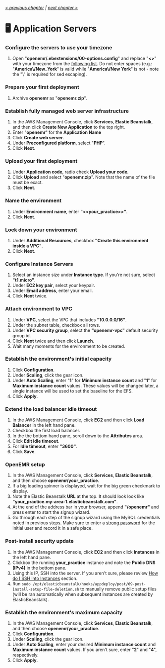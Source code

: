 _[< previous chapter](05-Session-Management.md) | [next chapter >](07-Secure-Domain-Setup.md)_

# 🖥 Application Servers

### Configure the servers to use your timezone

1. Open "**openemr/.ebextensions/00-options.config**" and replace "**<<enter timezone here>>**" with your timezone from the [following list](http://php.net/manual/en/timezones.php). Do not enter spaces (e.g.: "**America\\/New_York**" is valid while "**America\\/New York**" is not - note the "\\" is required for sed escaping).

### Prepare your first deployment

1. Archive **openemr** as "**openemr.zip**".

### Establish fully managed web server infrastructure

1. In the AWS Management Console, click **Services**, **Elastic Beanstalk**, and then click **Create New Application** to the top right.
2. Enter "**openemr**" for the **Application Name**
3. Click **Create web server**.
4. Under **Preconfigured platform**, select "**PHP**".
5. Click **Next**.

### Upload your first deployment
1. Under **Application code**, radio check **Upload your code**.
2. Click **Upload** and select "**openemr.zip**". Note that the name of the file must be exact.
3. Click **Next**.

### Name the environment

1. Under **Environment name**, enter **"<<your_practice>>"**.
2. Click **Next**.

### Lock down your environment

1. Under **Additional Resources**, checkbox **"Create this environment inside a VPC"**.
2. Click **Next**.

### Configure Instance Servers

1. Select an instance size under **Instance type**. If you're not sure, select **"t1.micro"**.
2. Under **EC2 key pair**, select your keypair.
3. Under **Email address**, enter your email.
4. Click **Next** twice.

### Attach environment to VPC

1. Under **VPC**, select the VPC that includes **"10.0.0.0/16"**.
2. Under the subnet table, checkbox all rows.
3. Under **VPC security group**, select the **"openemr-vpc"** default security group id.
4. Click **Next** twice and then click **Launch**.
5. Wait many moments for the environment to be created.

### Establish the environment's initial capacity

1. Click **Configuration**.
2. Under **Scaling**, click the gear icon.
3. Under **Auto Scaling**, enter "**1**" for **Minimum instance count** and "**1**" for **Maximum instance count** values. These values will be changed later, a single instance will be used to set the baseline for the EFS.
4. Click **Apply**.

### Extend the load balancer idle timeout

1. In the AWS Management Console, click **EC2** and then click **Load Balancer** in the left hand pane.
2. Checkbox the first load balancer.
3. In the the bottom hand pane, scroll down to the **Attributes** area.
4. Click **Edit idle timeout**.
5. For **Idle timeout**, enter **"3600"**.
6. Click **Save**.

### OpenEMR setup

1. In the AWS Management Console, click **Services**, **Elastic Beanstalk**, and then choose **openemr/your_practice**.
2. If a big loading spinner is displayed, wait for the big green checkmark to display.
3. Note the Elastic Beanstalk **URL** at the top. It should look look like **"your_practice.my-area-1.elasticbeanstalk.com"**.
4. At the end of the address bar in your browser, append **"/openemr"** and press enter to start the signup wizard.
5. Go through each step of the signup wizard using the MySQL credentials noted in previous steps. Make sure to enter a [strong password](https://www.random.org/passwords/?num=1&len=16&format=html&rnd=new) for the initial user and record it in a safe place.

### Post-install security update

1. In the AWS Management Console, click **EC2** and then click **Instances** in the left hand pane.
2. Clickbox the running **your_practice** instance and note the **Public DNS (IPv4)** in the bottom pane.
3. Using this IP, SSH into the server. If you aren't sure, please review [How do I SSH into Instances](#how-do-i-ssh-into-instances) section.
4. Run `sudo /opt/elasticbeanstalk/hooks/appdeploy/post/09-post-install-setup-file-deletion.sh` to manually remove public setup files (will be ran automatically when subsequent instances are created by ElasticBeanstalk).

### Establish the environment's maximum capacity

1. In the AWS Management Console, click **Services**, **Elastic Beanstalk**, and then choose **openemr/your_practice**.
2. Click **Configuration**.
3. Under **Scaling**, click the gear icon.
4. Under **Auto Scaling**, enter your desired **Minimum instance count** and **Maximum instance count** values. If you aren't sure, enter "**2**" and "**4**", respectively.
5. Click **Apply**.
